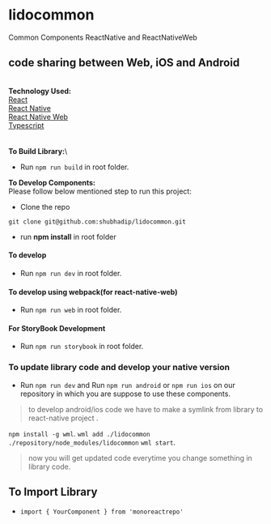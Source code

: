# lidocommon
Common Components ReactNative and ReactNativeWeb
## code sharing between Web, iOS and Android
\
**Technology Used:**\
[React](https://reactjs.org/)\
[React Native](https://facebook.github.io/react-native/)\
[React Native Web](https://github.com/necolas/react-native-web)\
[Typescript](https://github.com/microsoft/TypeScript)\
\
\
**To Build Library:**\
- Run `npm run build` in root folder.

**To Develop Components:**\
Please follow below mentioned step to run this project:

- Clone the repo
```shell##
git clone git@github.com:shubhadip/lidocommon.git
```
- run **npm install** in root folder

#### To develop
- Run `npm run dev` in root folder.

#### To develop using webpack(for react-native-web)
- Run `npm run web` in root folder.

#### For StoryBook Development
- Run `npm run storybook` in root folder.

### To update library code and develop your native version
- Run `npm run dev` and Run `npm run android` or `npm run ios` on our repository in which you are suppose to use these components.

> to develop android/ios code we have to make a symlink from library to react-native project .

`npm install -g wml`.
`wml add ./lidocommon ./repository/node_modules/lidocommon`
`wml start`.

> now you will get updated code everytime you change something in library code.

## To Import Library
- `import { YourComponent } from 'monoreactrepo'`
